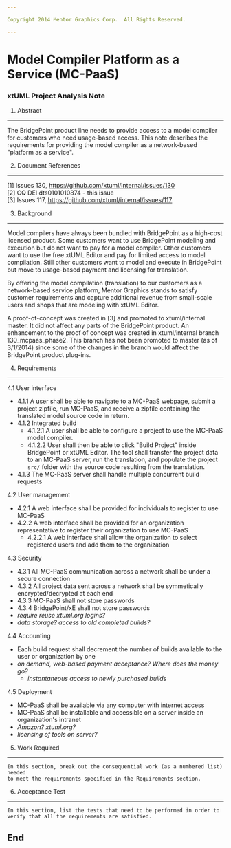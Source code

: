 ```yaml
---

Copyright 2014 Mentor Graphics Corp.  All Rights Reserved.

---
```


# Model Compiler Platform as a Service (MC-PaaS)
### xtUML Project Analysis Note



1. Abstract
-----------
The BridgePoint product line needs to provide access to a model compiler 
for customers who need usage-based access.  This note describes the requirements
for providing the model compiler as a network-based "platform as a service".  

2. Document References
----------------------
[1] Issues 130, https://github.com/xtuml/internal/issues/130  
[2] CQ DEI dts0101010874 - this issue  
[3] Issues 117, https://github.com/xtuml/internal/issues/117  

3. Background
-------------
Model compilers have always been bundled with BridgePoint as a high-cost 
licensed product.  Some customers want to use BridgePoint modeling and 
execution but do not want to pay for a model compiler.  Other customers want
to use the free xtUML Editor and pay for limited access to model compilation.
Still other customers want to model and execute in BridgePoint but move 
to usage-based payment and licensing for translation.  

By offering the model compilation (translation) to our customers as a 
network-based service platform, Mentor Graphics stands to satisfy customer
requirements and capture additional revenue from small-scale users and 
shops that are modeling with xtUML Editor.  

A proof-of-concept was created in [3] and promoted to xtuml/internal master.  It
did not affect any parts of the BridgePoint product.  An enhancement to the 
proof of concept was created in xtuml/internal branch 130_mcpaas_phase2.  This 
branch has not been promoted to master (as of 3/1/2014) since some of the changes
in the branch would affect the BridgePoint product plug-ins.  

4. Requirements
---------------
4.1  User interface  
- 4.1.1  A user shall be able to navigate to a MC-PaaS webpage, submit a project zipfile, run MC-PaaS, and receive a zipfile containing the translated model source code in return.
- 4.1.2  Integrated build
  - 4.1.2.1  A user shall be able to configure a project to use the MC-PaaS model compiler.
  - 4.1.2.2  User shall then be able to click "Build Project" inside BridgePoint or xtUML Editor.  The tool shall transfer the project data to an MC-PaaS server, run the translation, and populate the project ```src/``` folder with the source code resulting from the translation.  
- 4.1.3  The MC-PaaS server shall handle multiple concurrent build requests  
 
4.2  User management  
- 4.2.1  A web interface shall be provided for individuals to register to use MC-PaaS
- 4.2.2  A web interface shall be provided for an organization representative to register their organization to use MC-PaaS
  - 4.2.2.1  A web interface shall allow the organization to select registered users and add them to the organization  

4.3  Security  
- 4.3.1  All MC-PaaS communication across a network shall be under a secure connection
- 4.3.2  All project data sent across a network shall be symmetically encrypted/decrypted at each end  
- 4.3.3  MC-PaaS shall not store passwords
- 4.3.4  BridgePoint/xE shall not store passwords
- _require reuse xtuml.org logins?_
- _data storage? access to old completed builds?_
 
4.4  Accounting  
- Each build request shall decrement the number of builds available to the user or organization by one
- _on demand, web-based payment acceptance?  Where does the money go?_
  - _instantaneous access to newly purchased builds_

4.5  Deployment  
- MC-PaaS shall be available via any computer with internet access
- MC-PaaS shall be installable and accessible on a server inside an organization's intranet
- _Amazon? xtuml.org?_
- _licensing of tools on server?_

5. Work Required
----------------
    In this section, break out the consequential work (as a numbered list) needed
    to meet the requirements specified in the Requirements section.

6. Acceptance Test
------------------
    In this section, list the tests that need to be performed in order to
    verify that all the requirements are satisfied.

End
---

